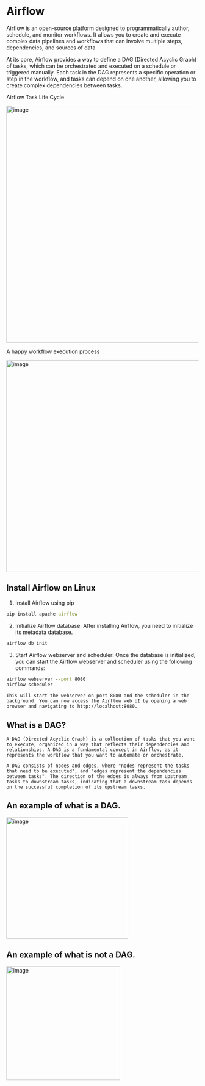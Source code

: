 # Airflow

Airflow is an open-source platform designed to programmatically author, schedule, and monitor workflows. It allows you to create and execute complex data pipelines and workflows that can involve multiple steps, dependencies, and sources of data.

At its core, Airflow provides a way to define a DAG (Directed Acyclic Graph) of tasks, which can be orchestrated and executed on a schedule or triggered manually. Each task in the DAG represents a specific operation or step in the workflow, and tasks can depend on one another, allowing you to create complex dependencies between tasks.

Airflow Task Life Cycle

<img width="622" alt="image" src="https://user-images.githubusercontent.com/47140557/222112653-1f3d45ca-6e42-4d06-a064-67ff5e4673ba.png">


A happy workflow execution process

<img width="556" alt="image" src="https://user-images.githubusercontent.com/47140557/222113368-bd46f536-9b19-4201-9609-e8fb6fb66af8.png">

## Install Airflow on Linux
1. Install Airflow using pip

```cmd
pip install apache-airflow
```

2. Initialize Airflow database: After installing Airflow, you need to initialize its metadata database.

```cmd
airflow db init

```
3. Start Airflow webserver and scheduler: Once the database is initialized, you can start the Airflow webserver and scheduler using the following commands:
```cmd
airflow webserver --port 8080
airflow scheduler

```
```text
This will start the webserver on port 8080 and the scheduler in the background. You can now access the Airflow web UI by opening a web browser and navigating to http://localhost:8080.
```
## What is a DAG?
```text
A DAG (Directed Acyclic Graph) is a collection of tasks that you want to execute, organized in a way that reflects their dependencies and relationships. A DAG is a fundamental concept in Airflow, as it represents the workflow that you want to automate or orchestrate.

A DAG consists of nodes and edges, where "nodes represent the tasks that need to be executed", and "edges represent the dependencies between tasks". The direction of the edges is always from upstream tasks to downstream tasks, indicating that a downstream task depends on the successful completion of its upstream tasks.
```
## An example of what is a DAG.

<img width="319" alt="image" src="https://user-images.githubusercontent.com/47140557/222122501-143d5564-39c6-4b49-a791-e5c85c1c0af4.png">

## An example of what is not a DAG.

<img width="298" alt="image" src="https://user-images.githubusercontent.com/47140557/222123310-c5b152e9-285b-48d5-b170-0b7725ab39ab.png">

